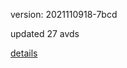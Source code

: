 version: 2021110918-7bcd

updated 27 avds

[details](https://github.com/0x74f917491bfa7ebfa379/ali_avd_db/blob/master/change_log/2021/11/09/18/7bcd.txt)